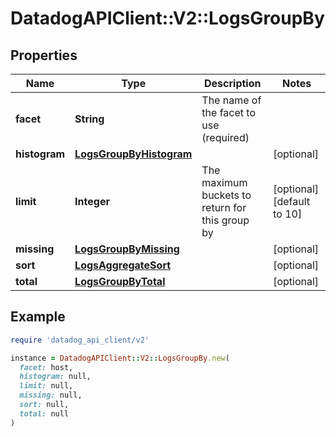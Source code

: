 # DatadogAPIClient::V2::LogsGroupBy

## Properties

| Name | Type | Description | Notes |
| ---- | ---- | ----------- | ----- |
| **facet** | **String** | The name of the facet to use (required) |  |
| **histogram** | [**LogsGroupByHistogram**](LogsGroupByHistogram.md) |  | [optional] |
| **limit** | **Integer** | The maximum buckets to return for this group by | [optional][default to 10] |
| **missing** | [**LogsGroupByMissing**](LogsGroupByMissing.md) |  | [optional] |
| **sort** | [**LogsAggregateSort**](LogsAggregateSort.md) |  | [optional] |
| **total** | [**LogsGroupByTotal**](LogsGroupByTotal.md) |  | [optional] |

## Example

```ruby
require 'datadog_api_client/v2'

instance = DatadogAPIClient::V2::LogsGroupBy.new(
  facet: host,
  histogram: null,
  limit: null,
  missing: null,
  sort: null,
  total: null
)
```

